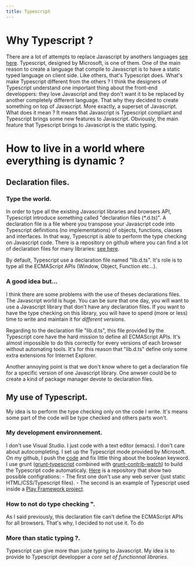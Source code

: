 ```yaml
---
title: Typescript
---
```


# Why Typescript ?
There are a lot of attempts to replace Javascript by anothers languages [see here](https://github.com/jashkenas/coffee-script/wiki/List-of-languages-that-compile-to-JS).
Typescript, designed by Microsoft, is one of them.
One of the main reason to create a language that compile to Javascript is to have a static typed language on client side.
Like others, that's Typescript does.
What's make Typescript different from the others ?
I think the designers of Typescript understand one important thing about the front-end developpers:
they love Javascript and they don't want it to be replaced by another completely different language.
That why they decided to create something on top of Javascript. More exactly, a superset of Javascript.
What does it mean ?
It  means that Javascript is Typescript compliant and Typescript brings some new features to Javascript.
Obviously, the main feature that Typescript brings to Javascript is the static typing.

# How to live in a world where everything is dynamic ?

## Declaration files.

### Type the world.
In order to type all the existing Javascript libraries and browsers API, Typescript introduce something called "declaration files (*.d.ts)".
A declaration file is a file where you transpose your Javascript code into Typescript definitions (no implementations) of objects, functions, classes and interfaces.
In that way, Typescript is able to perform the type checking on Javascript code.
There is a repository on github where you can find a lot of declaration files for many libraries: [see here](https://github.com/borisyankov/DefinitelyTyped).

By default, Typescript use a declaration file named "lib.d.ts".
It's role is to type all the ECMAScript APIs (Window, Object, Function etc...).

### A good idea but...
I think there are some problems with the use of theses declarations files.
The Javascript world is huge. You can be sure that one day, you will want to use a Javascript library that don't have any declaration files.
If you want to have the type checking on this library, you will have to spend (more or less) time to write and maintain it for *different versions*.

Regarding to the declaration file "lib.d.ts", this file provided by the Typescript core have the hard mission to define all ECMAScript APIs.
It's almost impossible to do this correctly for every versions of each browser without automating tools.
It's for this reason that "lib.d.ts" define only some extra extensions for Internet Explorer.

Another annoying point is that we don't know where to get a declaration file for a specific version of one Javascript library.
One anwser could be to create a kind of package manager devote to declaration files.

## My use of Typescript.
My idea is to perform the type checking only on the code I write.
It's means some part of the code will be type checked and others parts won't.

### My development environnement.
I don't use Visual Studio.
I just code with a text editor (emacs).
I don't care about autocompleting.
I set up the Typescript mode provided by Microsoft. On my github, I push the [code](https://github.com/srenault/typescript-mode) and fix little thing about the boolean keyword.
I use grunt ([grunt-typescript](https://github.com/k-maru/grunt-typescript) combined with [grunt-contrib-watch](https://github.com/gruntjs/grunt-contrib-watch)) to build the Typescript code automaticaly.
[Here](https://github.com/srenault/typescript-project-skeletons) is a repository that show two possible configrations:
    - The first one don't use any web server (just static HTML/CSS/Typescript files).
    - The second is an example of Typescript used inside a [Play Framework project]("https://github.com/playframework/playframework").

### How to not do type checking  ".
As I said previously, this declaration file can't define the ECMAScript APIs for all browsers.
That's why, I decided to not use it.
To do 

### More than static typing ?.
Typescript can give more than juste typing to Javascript.
My idea is to provide to Typescript developper a *core set of functionnal libraries*.
